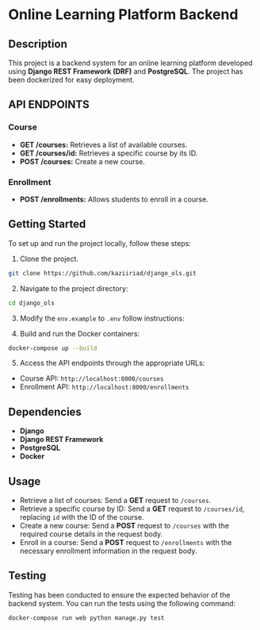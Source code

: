Online Learning Platform Backend
===

## Description
This project is a backend system for an online learning platform developed using **Django REST Framework (DRF)** and **PostgreSQL**. The project has been dockerized for easy deployment.

## API ENDPOINTS
### Course
- **GET /courses:** Retrieves a list of available courses.
- **GET /courses/id:** Retrieves a specific course by its ID.
- **POST /courses:** Create a new course.

### Enrollment
- **POST /enrollments:** Allows students to enroll in a course.

## Getting Started

To set up and run the project locally, follow these steps:

1. Clone the project.
```bash
git clone https://github.com/kaziiriad/django_ols.git
``` 
2. Navigate to the project directory:
```bash
cd django_ols
```
3. Modify the `env.example` to `.env` follow instructions:

4. Build and run the Docker containers:

```bash
docker-compose up --build
```
5. Access the API endpoints through the appropriate URLs:

- Course API: `http://localhost:8000/courses`
- Enrollment API: `http://localhost:8000/enrollments`

## Dependencies
- **Django**
- **Django REST Framework**
- **PostgreSQL**
- **Docker**

## Usage
- Retrieve a list of courses: Send a **GET** request to `/courses`.
- Retrieve a specific course by ID: Send a **GET** request to `/courses/id`, replacing `id` with the ID of the course.
- Create a new course: Send a **POST** request to `/courses` with the required course details in the request body.
- Enroll in a course: Send a **POST** request to `/enrollments` with the necessary enrollment information in the request body.

## Testing

Testing has been conducted to ensure the expected behavior of the backend system. You can run the tests using the following command:

```bash
docker-compose run web python manage.py test
```